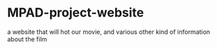 # MPAD-project-website
a website that will hot our movie, and various other kind of information about the film
